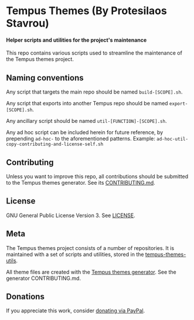 # Tempus Themes (By Protesilaos Stavrou)
#### Helper scripts and utilities for the project's maintenance

This repo contains various scripts used to streamline the maintenance of the Tempus themes project.

## Naming conventions

Any script that targets the main repo should be named `build-[SCOPE].sh`.

Any script that exports into another Tempus repo should be named `export-[SCOPE].sh`.

Any ancillary script should be named `util-[FUNCTION]-[SCOPE].sh`.

Any ad hoc script can be included herein for future reference, by prepending `ad-hoc-` to the aforementioned patterns. Example: `ad-hoc-util-copy-contributing-and-license-self.sh`

## Contributing

Unless you want to improve this repo, all contributions should be submitted to the Tempus themes generator. See its [CONTRIBUTING.md](https://github.com/protesilaos/tempus-themes-generator/blob/master/CONTRIBUTING.md).

## License

GNU General Public License Version 3. See [LICENSE](https://github.com/protesilaos/tempus-themes-utils/blob/master/LICENSE).

## Meta

The Tempus themes project consists of a number of repositories. It is maintained with a set of scripts and utilities, stored in the [tempus-themes-utils](https://github.com/protesilaos/tempus-themes-utils).

All theme files are created with the [Tempus themes generator](https://github.com/protesilaos/tempus-themes-generator). See the generator CONTRIBUTING.md.

## Donations

If you appreciate this work, consider [donating via PayPal](https://www.paypal.me/protesilaos).
